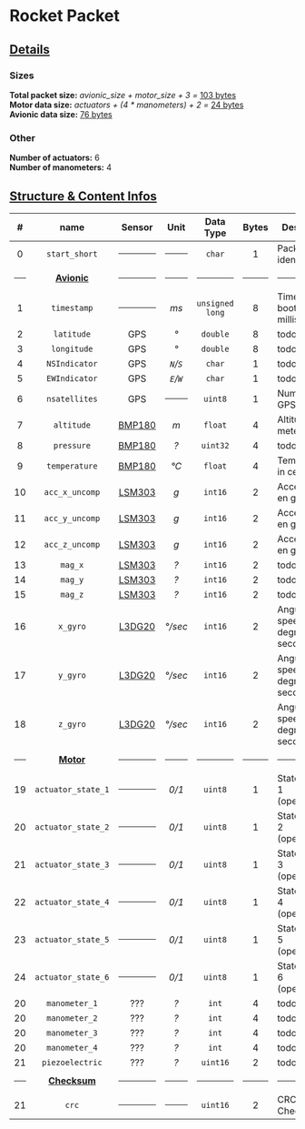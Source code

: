 # Rocket Packet

## <u>Details</u>

### Sizes
__Total packet size:__ _avionic_size + motor_size + 3 =_ <u>103 bytes</u><br>
__Motor data size:__ _actuators + (4 * manometers) + 2 =_ <u>24 bytes</u><br>
__Avionic data size:__ <u>76 bytes</u><br>

### Other
__Number of actuators:__ 6<br>
__Number of manometers:__ 4<br>

## <u>Structure & Content Infos</u>

|  #  | name | Sensor | Unit | Data Type | Bytes | Description |
|:---:|:----:|:------:|:----:|:---------:|:-----:| ----------- |
| 0 | `start_short` | <hr> | <hr> | `char` | 1 | Packet type identifier |
| <hr> | <u>__Avionic__</u> | <hr> | <hr> | <hr> | <hr> | <hr> |
| 1 | `timestamp` | <hr> | _ms_ | `unsigned`<br>`long` | 8 | Time since boot in milliseconds |
| 2 | `latitude` | GPS | _°_ | `double` | 8 | todo |
| 3 | `longitude` | GPS | _°_ | `double` | 8 | todo |
| 4 | `NSIndicator` | GPS | _`N`/`S`_ | `char` | 1 | todo |
| 5 | `EWIndicator` | GPS | _`E`/`W`_ | `char` | 1 | todo |
| 6 | `nsatellites` | GPS | <hr> | `uint8` | 1 | Number of GPS stellites |
| 7 | `altitude` | [BMP180][BMP180] | _m_ | `float` | 4 | Altitude in meters |
| 8 | `pressure` | [BMP180][BMP180] | _?_ | `uint32` | 4 | todo |
| 9 | `temperature` | [BMP180][BMP180] | _°C_ | `float` | 4 | Temperature in celsius |
| 10 | `acc_x_uncomp` | [LSM303][LSM303] | _g_ | `int16` | 2 | Acceleration en g |
| 11 | `acc_y_uncomp` | [LSM303][LSM303] | _g_ | `int16` | 2 | Acceleration en g |
| 12 | `acc_z_uncomp` | [LSM303][LSM303] | _g_ | `int16` | 2 | Acceleration en g |
| 13 | `mag_x` | [LSM303][LSM303] | _?_ | `int16` | 2 | todo |
| 14 | `mag_y` | [LSM303][LSM303] | _?_ | `int16` | 2 | todo |
| 15 | `mag_z` | [LSM303][LSM303] | _?_ | `int16` | 2 | todo |
| 16 | `x_gyro` | [L3DG20][L3GD20] | _°/sec_ | `int16` | 2 | Angular speed in degrees per second |
| 17 | `y_gyro` | [L3DG20][L3GD20] | _°/sec_ | `int16` | 2 | Angular speed in degrees per second |
| 18 | `z_gyro` | [L3DG20][L3GD20] | _°/sec_ | `int16` | 2 | Angular speed in degrees per second |
| <hr> | <u>__Motor__</u> | <hr> | <hr> | <hr> | <hr> | <hr> |
| 19 | `actuator_state_1` | <hr> | _0/1_ | `uint8` | 1 | State of valve 1 (open/closed) |
| 20 | `actuator_state_2` | <hr> | _0/1_ | `uint8` | 1 | State of valve 2 (open/closed) |
| 21 | `actuator_state_3` | <hr> | _0/1_ | `uint8` | 1 | State of valve 3 (open/closed) |
| 22 | `actuator_state_4` | <hr> | _0/1_ | `uint8` | 1 | State of valve 4 (open/closed) |
| 23 | `actuator_state_5` | <hr> | _0/1_ | `uint8` | 1 | State of valve 5 (open/closed) |
| 24 | `actuator_state_6` | <hr> | _0/1_ | `uint8` | 1 | State of valve 6 (open/closed) |
| 20 | `manometer_1` | ??? | _?_ | `int` | 4 | todo |
| 20 | `manometer_2` | ??? | _?_ | `int` | 4 | todo |
| 20 | `manometer_3` | ??? | _?_ | `int` | 4 | todo |
| 20 | `manometer_4` | ??? | _?_ | `int` | 4 | todo |
| 21 | `piezoelectric` | ??? | _?_ | `uint16` | 2 | todo |
| <hr> | <u>__Checksum__</u> | <hr> | <hr> | <hr> | <hr> | <hr> |
| 21 | `crc` | <hr> | <hr> | `uint16` | 2 | CRC Checksum |

[BMP180]:https://cdn-shop.adafruit.com/datasheets/BST-BMP180-DS000-09.pdf
[LSM303]:https://cdn-shop.adafruit.com/datasheets/LSM303DLHC.PDF
[L3GD20]:https://www.st.com/resource/ja/application_note/dm00119036-l3gd20-3-axis-digital-output-gyroscope-stmicroelectronics.pdf
